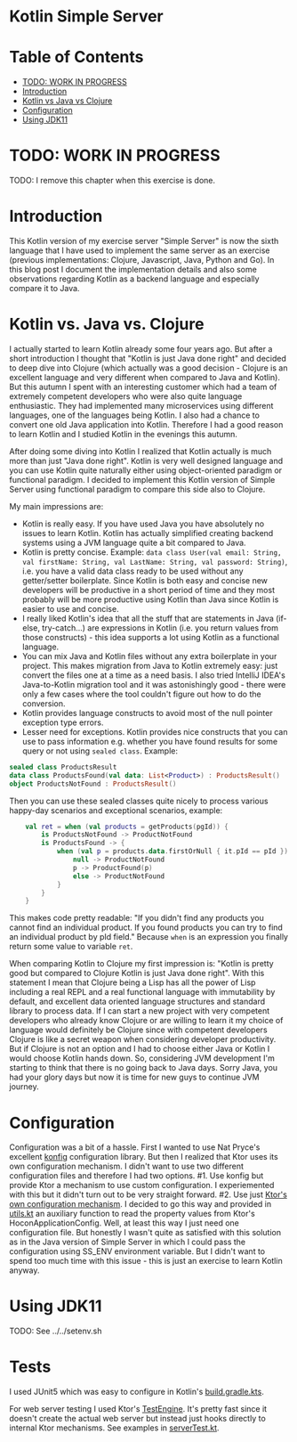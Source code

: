 # Kotlin Simple Server  <!-- omit in toc -->


# Table of Contents  <!-- omit in toc -->

- [TODO: WORK IN PROGRESS](#todo-work-in-progress)
- [Introduction](#introduction)
- [Kotlin vs Java vs Clojure](#kotlin-vs-java-vs-clojure)
- [Configuration](#configuration)
- [Using JDK11](#using-jdk11)


# TODO: WORK IN PROGRESS

TODO: I remove this chapter when this exercise is done.


# Introduction

This Kotlin version of my exercise server "Simple Server" is now the sixth language that I have used to implement the same server as an exercise (previous implementations: Clojure, Javascript, Java, Python and Go). In this blog post I document the implementation details and also some observations regarding Kotlin as a backend language and especially compare it to Java.

# Kotlin vs. Java vs. Clojure

I actually started to learn Kotlin already some four years ago. But after a short introduction I thought that "Kotlin is just Java done right" and decided to deep dive into Clojure (which actually was a good decision - Clojure is an excellent language and very different when compared to Java and Kotlin). But this autumn I spent with an interesting customer which had a team of extremely competent developers who were also quite language enthusiastic. They had implemented many microservices using different languages, one of the languages being Kotlin. I also had a chance to convert one old Java application into Kotlin. Therefore I had a good reason to learn Kotlin and I studied Kotlin in the evenings this autumn. 

After doing some diving into Kotlin I realized that Kotlin actually is much more than just "Java done right". Kotlin is very well designed language and you can use Kotlin quite naturally either using object-oriented paradigm or functional paradigm. I decided to implement this Kotlin version of Simple Server using functional paradigm to compare this side also to Clojure. 

My main impressions are:
-  Kotlin is really easy. If you have used Java you have absolutely no issues to learn Kotlin. Kotlin has actually simplified creating backend systems using a JVM language quite a bit compared to Java.
- Kotlin is pretty concise. Example: ```data class User(val email: String, val firstName: String, val LastName: String, val password: String)```, i.e. you have a valid data class ready to be used without any getter/setter boilerplate. Since Kotlin is both easy and concise new developers will be productive in a short period of time and they most probably will be more productive using Kotlin than Java since Kotlin is easier to use and concise.
- I really liked Kotlin's idea that all the stuff that are statements in Java (if-else, try-catch...) are expressions in Kotlin (i.e. you return values from those constructs) - this idea supports a lot using Kotlin as a functional language.
- You can mix Java and Kotlin files without any extra boilerplate in your project. This makes migration from Java to Kotlin extremely easy: just convert the files one at a time as a need basis. I also tried IntelliJ IDEA's Java-to-Kotlin migration tool and it was astonishingly good - there were only a few cases where the tool couldn't figure out how to do the conversion. 
-  Kotlin provides language constructs to avoid most of the null pointer exception type errors.
- Lesser need for exceptions. Kotlin provides nice constructs that you can use to pass information e.g. whether you have found results for some query or not using ```sealed class```. Example: 

```kotlin
sealed class ProductsResult
data class ProductsFound(val data: List<Product>) : ProductsResult()
object ProductsNotFound : ProductsResult()
```
Then you can use these sealed classes quite nicely to process various happy-day scenarios and exceptional scenarios, example:

```kotlin
    val ret = when (val products = getProducts(pgId)) {
        is ProductsNotFound -> ProductNotFound
        is ProductsFound -> {
            when (val p = products.data.firstOrNull { it.pId == pId }) {
                null -> ProductNotFound
                p -> ProductFound(p)
                else -> ProductNotFound
            }
        }
    }
```
This makes code pretty readable: "If you didn't find any products you cannot find an individual product. If you found products you can try to find an individual product by pId field." Because ```when``` is an expression you finally return some value to variable ```ret```.

When comparing Kotlin to Clojure my first impression is: "Kotlin is pretty good but compared to Clojure Kotlin is just Java done right". With this statement I mean that Clojure being a Lisp has all the power of Lisp including a real REPL and a real functional language with immutability by default, and excellent data oriented language structures and standard library to process data. If I can start a new project with very competent developers who already know Clojure or are willing to learn it my choice of language would definitely be Clojure since with competent developers Clojure is like a secret weapon when considering developer productivity. But if Clojure is not an option and I had to choose either Java or Kotlin I would choose Kotlin hands down. So, considering JVM development I'm starting to think that there is no going back to Java days. Sorry Java, you had your glory days but now it is time for new guys to continue JVM journey.  




# Configuration

Configuration was a bit of a hassle. First I wanted to use Nat Pryce's excellent [konfig](https://github.com/npryce/konfig) configuration library. But then I realized that Ktor uses its own configuration mechanism. I didn't want to use two different configuration files and therefore I had two options. #1. Use konfig but provide Ktor a mechanism to use custom configuration. I experiemented with this but it didn't turn out to be very straight forward. #2. Use just [Ktor's own configuration mechanism](https://ktor.io/servers/configuration.html). I decided to go this way and provided in [utils.kt](https://github.com/karimarttila/kotlin/blob/master/webstore-demo/simple-server/src/main/kotlin/simpleserver/util/utils.kt) an auxiliary function to read the property values from Ktor's HoconApplicationConfig. Well, at least this way I just need one configuration file. But honestly I wasn't quite as satisfied with this solution as in the Java version of Simple Server in which I could pass the configuration using SS_ENV environment variable. But I didn't want to spend too much time with this issue - this is just an exercise to learn Kotlin anyway. 

# Using JDK11

TODO: See ../../setenv.sh

# Tests

I used JUnit5 which was easy to configure in Kotlin's [build.gradle.kts](https://github.com/karimarttila/kotlin/blob/master/webstore-demo/simple-server/build.gradle.kts).

For web server testing I used Ktor's [TestEngine](https://ktor.io/servers/testing.html). It's pretty fast since it doesn't create the actual web server but instead just hooks directly to internal Ktor mechanisms. See examples in [serverTest.kt](https://github.com/karimarttila/kotlin/blob/master/webstore-demo/simple-server/src/test/kotlin/simpleserver/webserver/serverTest.kt).
 